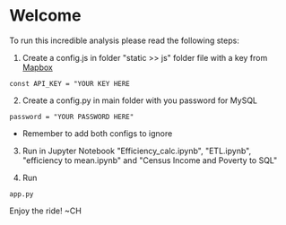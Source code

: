 # Welcome

To run this incredible analysis please read the following steps:

1. Create a config.js in folder "static >> js" folder file with a key from [Mapbox](https://www.mapbox.com/)

```
const API_KEY = "YOUR KEY HERE
```

2. Create a config.py in main folder with you password for MySQL 

```
password = "YOUR PASSWORD HERE"
```
* Remember to add both configs to ignore 

3. Run in Jupyter Notebook "Efficiency_calc.ipynb", "ETL.ipynb", "efficiency to mean.ipynb" and "Census Income and Poverty to SQL"

4. Run

```
app.py
```


Enjoy the ride!
~CH
